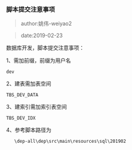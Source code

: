### 脚本提交注意事项
> author:姚伟-weiyao2

> date:2019-02-23

数据库开发，脚本提交注意事项：

1、需加前缀，前缀为用户名

    dev
    
2、建表需加表空间

    TBS_DEV_DATA
       
3、建索引需加索引表空间

    TBS_DEV_IDX
    
4、参考脚本路径为

       \dep-all\dep\src\main\resources\sql\201902